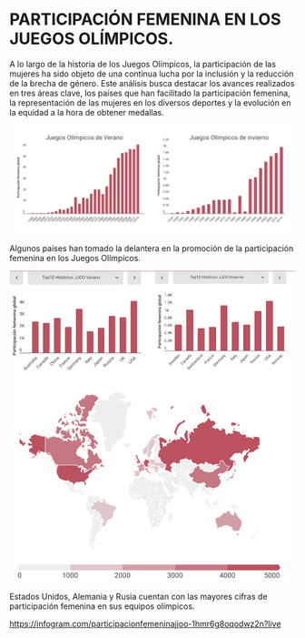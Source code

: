 # PARTICIPACIÓN FEMENINA EN LOS JUEGOS OLÍMPICOS.

A lo largo de la historia de los Juegos Olímpicos, la participación de las mujeres ha sido objeto de una continua lucha por la inclusión y la reducción de la brecha de género. Este análisis busca destacar los avances realizados en tres áreas clave, los países que han facilitado la participación femenina, la representación de las mujeres en los diversos deportes y la evolución en la equidad a la hora de obtener medallas.

<p align="center">
  <img src="https://github.com/JCAMLUG/PR_parte2_VD/blob/main/images/gbarra.png?raw=true" alt="Sublime's custom image"/>
</p>

Algunos países han tomado la delantera en la promoción de la participación femenina en los Juegos Olímpicos. 

<p align="center">
  <img src="https://github.com/JCAMLUG/PR_parte2_VD/blob/main/images/mapa.png?raw=true" alt="Sublime's custom image"/>
</p>

Estados Unidos, Alemania y Rusia cuentan con las mayores cifras de participación femenina en sus equipos olímpicos.


https://infogram.com/participacionfemeninajjoo-1hmr6g8oqodwz2n?live
